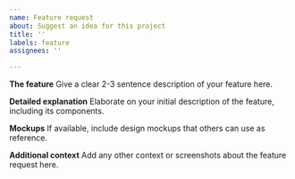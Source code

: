 ```yaml
---
name: Feature request
about: Suggest an idea for this project
title: ''
labels: feature
assignees: ''

---
```


**The feature**
Give a clear 2-3 sentence description of your feature here.

**Detailed explanation**
Elaborate on your initial description of the feature, including its components.

**Mockups**
If available, include design mockups that others can use as reference.

**Additional context**
Add any other context or screenshots about the feature request here.
